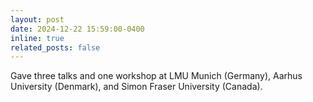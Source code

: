 ```yaml
---
layout: post
date: 2024-12-22 15:59:00-0400
inline: true
related_posts: false
---
```


Gave three talks and one workshop at LMU Munich (Germany), Aarhus University (Denmark), and Simon Fraser University (Canada).
